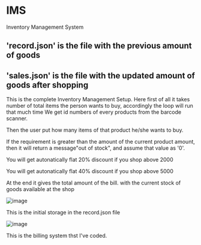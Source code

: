# IMS
Inventory Management System


## 'record.json'  is the file with the previous amount of goods
## 'sales.json'  is the file with the updated amount of goods after shopping 




This is the complete Inventory Management Setup. Here first of all it takes number of total items the person wants to buy, accordingly the loop will run that much time
We get id numbers of every products from the barcode scanner.

Then the user put how many items of that product he/she wants to buy.

If the requirement is greater than the amount of the current product amount, then it will return a message"out of stock", and assume that value as '0'. 

You will get autonatically flat 20% discount if you shop above 2000

You will get autonatically flat 40% discount if you shop above 5000

At the end it gives the total amount of the bill. with the current stock of goods available at the shop


![image](https://user-images.githubusercontent.com/68483305/132127875-f6c2568a-2110-4814-8a60-1b0a76a03930.png)

This is the initial storage in the record.json file

![image](https://user-images.githubusercontent.com/68483305/132127708-56b0e63d-04d4-4ab7-bcc1-c18786d93812.png)

This is the billing system thst I've coded.
